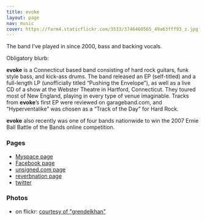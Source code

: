 ```yaml
---
title: evoke
layout: page
nav: music
cover: https://farm4.staticflickr.com/3533/3746460565_49a63fff93_z.jpg
---
```


The band I’ve played in since 2000, bass and backing vocals.

Obligatory blurb:

**evoke** is a Connecticut based band consisting of hard rock guitars, funk style bass, and kick-ass drums. The band released an EP (self-titled) and a full-length LP (unofficially titled “Pushing the Envelope”), as well as a live CD of a show at the Webster Theatre in Hartford, Connecticut. They toured most of New England, playing in every type of venue imaginable. Tracks from **evoke**’s first EP were reviewed on garageband.com, and “Hyperventalike” was chosen as a “Track of the Day” for Hard Rock.

**evoke** also recently was one of four bands nationwide to win the 2007 Ernie Ball Battle of the Bands online competition. 

### Pages 

 * [Myspace page](https://myspace.com/evokeband)
 * [Facebook page](http://www.facebook.com/pages/evoke/12327459413)
 * [unsigned.com page](http://www.unsigned.com/evoke)
 * [reverbnation page](http://www.reverbnation.com/c./a4/346502/143487/Artist/143487/Artist/link)
 * [twitter](https://twitter.com/evokeband)

### Photos 

 * on flickr: [courtesy of "grendelkhan"](http://www.flickr.com/photos/whatsyourmeme/tags/evoke)

